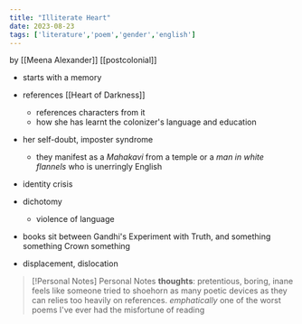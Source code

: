 ```yaml
---
title: "Illiterate Heart"
date: 2023-08-23
tags: ['literature','poem','gender','english']
---
```


by [[Meena Alexander]]
[[postcolonial]]

- starts with a memory 
- references [[Heart of Darkness]]
	- references characters from it
	- how she has learnt the colonizer's language and education
- her self-doubt, imposter syndrome
	- they manifest as a *Mahakavi* from a temple or a *man in white flannels* who is unerringly English
- identity crisis
- dichotomy
	- violence of language 

- books sit between Gandhi's Experiment with Truth, and something something Crown something 

- displacement, dislocation


> [!Personal Notes] Personal Notes
> **thoughts**: pretentious, boring, inane feels like someone tried to shoehorn as 
> many poetic devices as they can relies too heavily on references. 
> _emphatically_ one of the worst poems I've ever had the misfortune of reading


